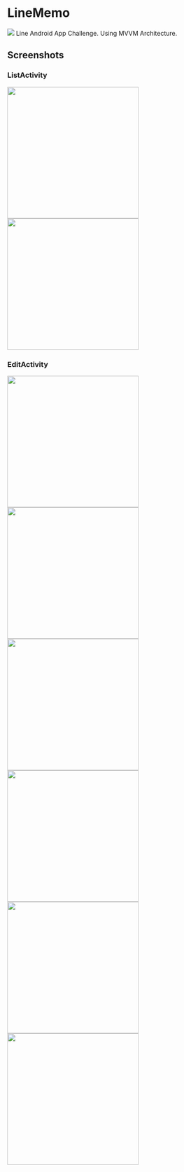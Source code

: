 # LineMemo

![](https://grepp-cloudfront.s3.ap-northeast-2.amazonaws.com/programmers_imgs/competition-imgs/2020-LINE-Challenge/LINE_PRGM_SNS-Thumbnail-edited.png)
Line Android App Challenge. Using MVVM Architecture.

## Screenshots

### ListActivity

<img src="images/ListActivity1.png" width="300"/>
<img src="images/ListActivity2.png" width="300"/>

### EditActivity

<img src="images/EditActivity1.png" width="300"/> 
<img src="images/EditActivity2.png" width="300"/>
<img src="images/EditActivity3.png" width="300"/>
<img src="images/EditActivity4.png" width="300"/>
<img src="images/EditActivity5.png" width="300"/>
<img src="images/EditActivity6.png" width="300"/>
